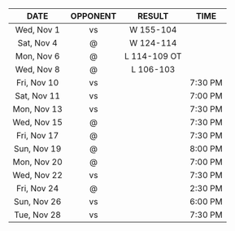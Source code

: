 |    DATE     |         OPPONENT          |    RESULT    |  TIME   |
|:-----------:|:-------------------------:|:------------:|:-------:|
| Wed, Nov 1  |     vs [](/r/pacers)      |  W 155-104   |         |
| Sat, Nov 4  |      @ [](/r/gonets)      |  W 124-114   |         |
| Mon, Nov 6  |   @ [](/r/timberwolves)   | L 114-109 OT |         |
| Wed, Nov 8  |      @ [](/r/sixers)      |  L 106-103   |         |
| Fri, Nov 10 |     vs [](/r/gonets)      |              | 7:30 PM |
| Sat, Nov 11 | vs [](/r/torontoraptors)  |              | 7:00 PM |
| Mon, Nov 13 |    vs [](/r/nyknicks)     |              | 7:30 PM |
| Wed, Nov 15 |      @ [](/r/sixers)      |              | 7:30 PM |
| Fri, Nov 17 |  @ [](/r/torontoraptors)  |              | 7:30 PM |
| Sun, Nov 19 | @ [](/r/memphisgrizzlies) |              | 8:00 PM |
| Mon, Nov 20 | @ [](/r/charlottehornets) |              | 7:00 PM |
| Wed, Nov 22 |    vs [](/r/mkebucks)     |              | 7:30 PM |
| Fri, Nov 24 |   @ [](/r/orlandomagic)   |              | 2:30 PM |
| Sun, Nov 26 |  vs [](/r/atlantahawks)   |              | 6:00 PM |
| Tue, Nov 28 |  vs [](/r/chicagobulls)   |              | 7:30 PM |